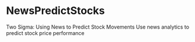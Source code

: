 # NewsPredictStocks
Two Sigma: Using News to Predict Stock Movements Use news analytics to predict stock price performance
